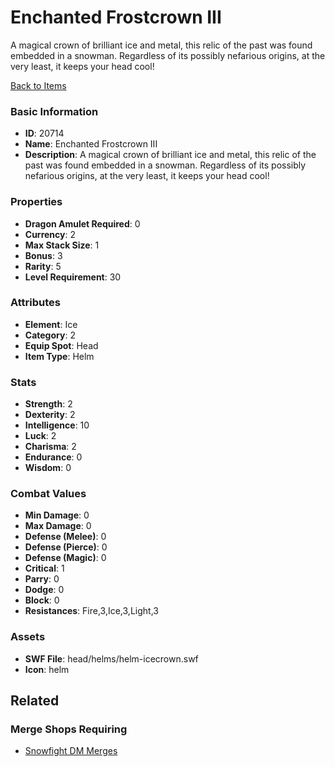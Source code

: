 # Enchanted Frostcrown III

A magical crown of brilliant ice and metal, this relic of the past was found embedded in a snowman. Regardless of its possibly nefarious origins, at the very least, it keeps your head cool!

[Back to Items](../items.md)

### Basic Information

- **ID**: 20714
- **Name**: Enchanted Frostcrown III
- **Description**: A magical crown of brilliant ice and metal, this relic of the past was found embedded in a snowman. Regardless of its possibly nefarious origins, at the very least, it keeps your head cool!

### Properties

- **Dragon Amulet Required**: 0
- **Currency**: 2
- **Max Stack Size**: 1
- **Bonus**: 3
- **Rarity**: 5
- **Level Requirement**: 30

### Attributes

- **Element**: Ice
- **Category**: 2
- **Equip Spot**: Head
- **Item Type**: Helm

### Stats

- **Strength**: 2
- **Dexterity**: 2
- **Intelligence**: 10
- **Luck**: 2
- **Charisma**: 2
- **Endurance**: 0
- **Wisdom**: 0

### Combat Values

- **Min Damage**: 0
- **Max Damage**: 0
- **Defense (Melee)**: 0
- **Defense (Pierce)**: 0
- **Defense (Magic)**: 0
- **Critical**: 1
- **Parry**: 0
- **Dodge**: 0
- **Block**: 0
- **Resistances**: Fire,3,Ice,3,Light,3

### Assets

- **SWF File**: head/helms/helm-icecrown.swf
- **Icon**: helm

## Related

### Merge Shops Requiring

- [Snowfight DM Merges](../merge-shops/359-snowfight-dm-merges.md)

